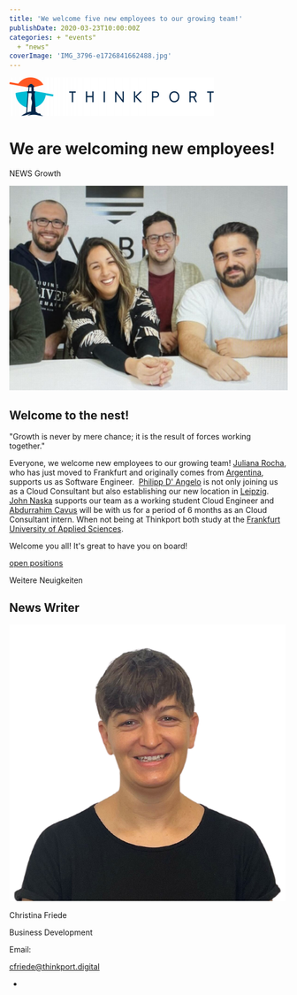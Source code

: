 ```yaml
---
title: 'We welcome five new employees to our growing team!'
publishDate: 2020-03-23T10:00:00Z
categories: + "events"
  + "news"
coverImage: 'IMG_3796-e1726841662488.jpg'
---
```


[![Thinkport Logo](images/Logo_horizontral_new-q79kisryfbimg521qvcamhuu9zgajwl52ie1tm6q0s.png 'Logo Bright Colours')](https://thinkport.digital)

# We are welcoming new employees!

NEWS Growth

![](images/IMG_3796-e1726841662488-1024x752.jpg)

## Welcome to the nest!

"Growth is never by mere chance; it is the result of forces working together."

Everyone, we welcome new employees to our growing team! [Juliana Rocha](https://www.linkedin.com/in/ACoAAA3EdowBb--OyWmemgRKCp1Yd0dxSabrwcg/), who has just moved to Frankfurt and originally comes from [Argentina](https://www.linkedin.com/feed/hashtag/?highlightedUpdateUrns=urn%3Ali%3Aactivity%3A6644188922748383232&keywords=%23Argentina&originTrackingId=cJfYugAFxyn%2Fg%2BAtZocaLw%3D%3D), supports us as Software Engineer.  [Philipp D' Angelo](https://www.linkedin.com/in/ACoAAB3aMTcB4eJrtubyPFKoNioU6iZOO5kZPgE/) is not only joining us as a Cloud Consultant but also establishing our new location in [Leipzig](https://www.linkedin.com/feed/hashtag/?highlightedUpdateUrns=urn%3Ali%3Aactivity%3A6644188922748383232&keywords=%23Leipzig&originTrackingId=cJfYugAFxyn%2Fg%2BAtZocaLw%3D%3D). [John Naska](https://www.linkedin.com/in/ACoAAC2sSg4BSqsmiYKmP6VLqFcZTluZkLDmDI0/) supports our team as a working student Cloud Engineer and [Abdurrahim Cavus](https://www.linkedin.com/in/ACoAAC-NckwBD6DU1ANadf137UKIE0FNhcmK578/) will be with us for a period of 6 months as an Cloud Consultant intern. When not being at Thinkport both study at the [Frankfurt University of Applied Sciences](https://www.linkedin.com/company/fh-frankfurt-university-of-applied-sciences/).

Welcome you all! It's great to have you on board!

[open positions](https://recruiterflow.com/thinkportgmbh/jobs#menu)

Weitere Neuigkeiten

## News Writer

![portrait Christina](images/Christina.png)

Christina Friede

Business Development

Email:

[cfriede@thinkport.digital](mailto:cfriede@thinkport.digital)

-  [](https://www.linkedin.com/in/christina-friede-2a6426168/)
